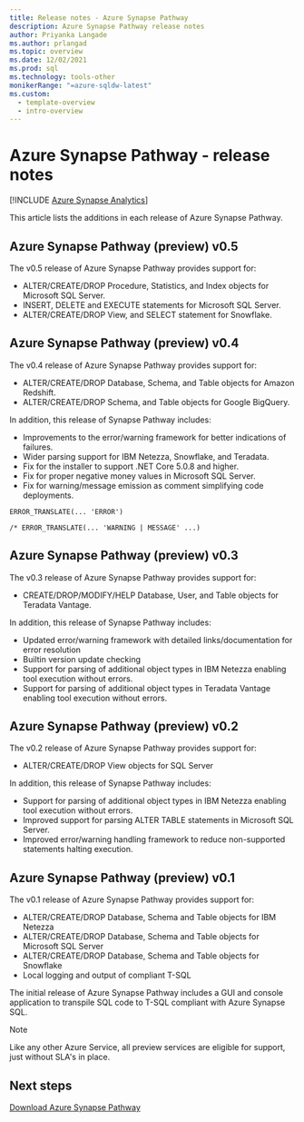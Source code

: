 ```yaml
---
title: Release notes - Azure Synapse Pathway
description: Azure Synapse Pathway release notes
author: Priyanka Langade
ms.author: prlangad
ms.topic: overview 
ms.date: 12/02/2021
ms.prod: sql
ms.technology: tools-other
monikerRange: "=azure-sqldw-latest"
ms.custom:
  - template-overview
  - intro-overview
---
```

# Azure Synapse Pathway - release notes

[!INCLUDE [Azure Synapse Analytics](../../includes/applies-to-version/asa.md)]

This article lists the additions in each release of Azure Synapse Pathway.

## Azure Synapse Pathway (preview) v0.5
The v0.5 release of Azure Synapse Pathway provides support for:
- ALTER/CREATE/DROP Procedure, Statistics, and Index objects for Microsoft SQL Server.
- INSERT, DELETE and EXECUTE statements for Microsoft SQL Server.
- ALTER/CREATE/DROP View, and SELECT statement for Snowflake.

## Azure Synapse Pathway (preview) v0.4
The v0.4 release of Azure Synapse Pathway provides support for:
- ALTER/CREATE/DROP Database, Schema, and Table objects for Amazon Redshift.
- ALTER/CREATE/DROP Schema, and Table objects for Google BigQuery.

In addition, this release of Synapse Pathway includes:
- Improvements to the error/warning framework for better indications of failures.
- Wider parsing support for IBM Netezza, Snowflake, and Teradata.
- Fix for the installer to support .NET Core 5.0.8 and higher.
- Fix for proper negative money values in Microsoft SQL Server.
- Fix for warning/message emission as comment simplifying code deployments.

```
ERROR_TRANSLATE(... 'ERROR')

/* ERROR_TRANSLATE(... 'WARNING | MESSAGE' ...)
```

## Azure Synapse Pathway (preview) v0.3

The v0.3 release of Azure Synapse Pathway provides support for:
- CREATE/DROP/MODIFY/HELP Database, User, and Table objects for Teradata Vantage.

In addition, this release of Synapse Pathway includes:
- Updated error/warning framework with detailed links/documentation for error resolution
- Builtin version update checking
- Support for parsing of additional object types in IBM Netezza enabling tool execution without errors.
- Support for parsing of additional object types in Teradata Vantage enabling tool execution without errors.

## Azure Synapse Pathway (preview) v0.2

The v0.2 release of Azure Synapse Pathway provides support for:
- ALTER/CREATE/DROP View objects for SQL Server

In addition, this release of Synapse Pathway includes:
- Support for parsing of additional object types in IBM Netezza enabling tool execution without errors.
- Improved support for parsing ALTER TABLE statements in Microsoft SQL Server.
- Improved error/warning handling framework to reduce non-supported statements halting execution.


## Azure Synapse Pathway (preview) v0.1

The v0.1 release of Azure Synapse Pathway provides support for:
- ALTER/CREATE/DROP Database, Schema and Table objects for IBM Netezza
- ALTER/CREATE/DROP Database, Schema and Table objects for Microsoft SQL Server
- ALTER/CREATE/DROP Database, Schema and Table objects for Snowflake
- Local logging and output of compliant T-SQL

The initial release of Azure Synapse Pathway includes a GUI and console application to transpile SQL code to T-SQL compliant with Azure Synapse SQL.

> [!NOTE] 
> Like any other Azure Service, all preview services are eligible for support, just without SLA's in place.

## Next steps

[Download Azure Synapse Pathway](synapse-pathway-download.md)
